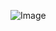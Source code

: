 ![Image](https://user-images.githubusercontent.com/103210019/162643716-88272544-8204-43c7-a84f-c828f212f471.png)



